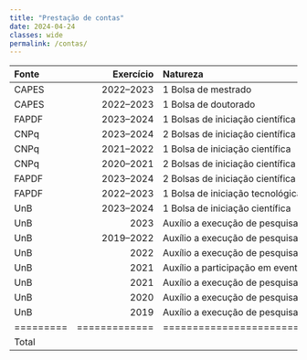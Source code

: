 ```yaml
---
title: "Prestação de contas"
date: 2024-04-24
classes: wide
permalink: /contas/
---
```


| Fonte     |     Exercício | Natureza                                         |          Valor |
|:----------|--------------:|:-------------------------------------------------|---------------:|
| CAPES     |     2022–2023 | 1 Bolsa de mestrado                              |      R$ 21.000 |
| CAPES     |     2022–2023 | 1 Bolsa de doutorado                             |      R$ 34.400 |
| FAPDF     |     2023–2024 | 1 Bolsas de iniciação científica                 |      R$  8.400 |
| CNPq      |     2023–2024 | 2 Bolsas de iniciação científica e tecnológica   |      R$ 16.800 |
| CNPq      |     2021–2022 | 1 Bolsa de iniciação científica                  |      R$  4.800 |
| CNPq      |     2020–2021 | 2 Bolsas de iniciação científica                 |      R$  9.600 |
| FAPDF     |     2023–2024 | 2 Bolsas de iniciação científica                 |      R$ 16.800 |
| FAPDF     |     2022–2023 | 1 Bolsa de iniciação tecnológica                 |      R$  4.800 |
| UnB       |     2023–2024 | 1 Bolsa de iniciação científica                  |      R$  8.400 |
| UnB       |          2023 | Auxílio a execução de pesquisas                  |      R$  8.000 |
| UnB       |     2019–2022 | Auxílio a execução de pesquisas                  |      R$  3.500 |
| UnB       |          2022 | Auxílio a execução de pesquisas                  |      R$  3.200 |
| UnB       |          2021 | Auxílio a participação em evento                 |      R$    165 |
| UnB       |          2021 | Auxílio a execução de pesquisas                  |      R$  3.250 |
| UnB       |          2020 | Auxílio a execução de pesquisas                  |      R$  3.000 |
| UnB       |          2019 | Auxílio a execução de pesquisas                  |      R$    300 |
| ========= | ============= | ================================================ | ============== |
| Total     |               |                                                  |     R$ 137.781 |

